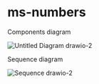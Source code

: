 # ms-numbers

Components diagram

![Untitled Diagram drawio-2](https://user-images.githubusercontent.com/62603136/156051821-85ac8489-b8a7-4cfb-bfae-9a0907a743ea.png)

Sequence diagram

![Sequence drawio-2](https://user-images.githubusercontent.com/62603136/156060922-8d7714ce-0e77-4c92-93fa-1497a8a44a0b.png)

